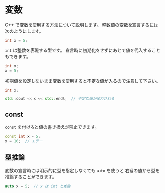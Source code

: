 # 変数

C++ で変数を使用する方法について説明します。
整数値の変数を宣言するには次のようにします。

```cpp
int x = 5;
```

`int` は整数を表現する型です。
宣言時に初期化をせずにあとで値を代入することもできます。

```cpp
int x;
x = 5;
```

初期値を設定しないまま変数を使用すると不定な値が入るので注意して下さい。

```cpp
int x;

std::cout << x << std::endl;  // 不定な値が出力される
```

## const

`const` を付けると値の書き換えが禁止できます。

```cpp
const int x = 5;
x = 10;  // エラー
```

## 型推論

変数の宣言時には明示的に型を指定しなくても `auto` を使うと
右辺の値から型を推論することができます。

```cpp
auto x = 5;  // x は int と推論
```
